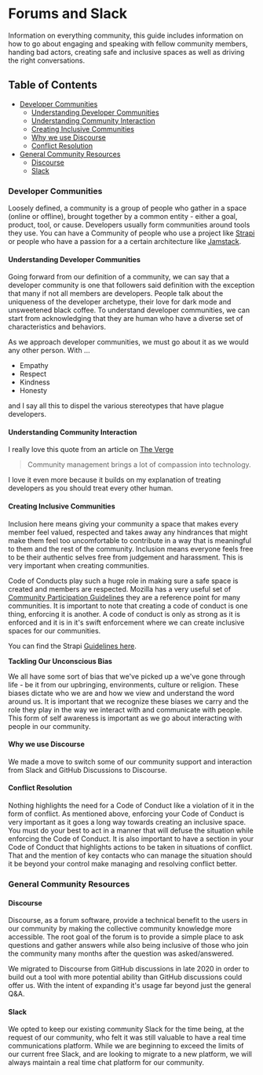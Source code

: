 # Forums and Slack

Information on everything community, this guide includes information on how to go about engaging and speaking with fellow community members, handing bad actors, creating safe and inclusive spaces as well as driving the right conversations.

## Table of Contents

- [Developer Communities](#developer-communities)
  - [Understanding Developer Communities](#understanding-developer-communities)
  - [Understanding Community Interaction](#understanding-community-interaction)
  - [Creating Inclusive Communities](#creating-inclusive-communities)
  - [Why we use Discourse](#why-we-use-discourse)
  - [Conflict Resolution](#conflict-resolution)
- [General Community Resources](#general-community-resources)
  - [Discourse](#discourse)
  - [Slack](#slack)

### Developer Communities

Loosely defined, a community is a group of people who gather in a space (online or offline), brought together by a common entity - either a goal, product, tool, or cause. Developers usually form communities around tools they use. You can have a Community of people who use a project like [Strapi](https://strapi.io) or people who have a passion for a a certain architecture like [Jamstack](https://jamstack.org).

#### Understanding Developer Communities

Going forward from our definition of a community, we can say that a developer community is one that followers said definition with the exception that many if not all members are developers. People talk about the uniqueness of the developer archetype, their love for dark mode and unsweetened black coffee. To understand developer communities, we can start from acknowledging that they are human who have a diverse set of characteristics and behaviors.

As we approach developer communities, we must go about it as we would any other person. With ...

- Empathy
- Respect
- Kindness
- Honesty

and I say all this to dispel the various stereotypes that have plague developers.

#### Understanding Community Interaction

I really love this quote from an article on [The Verge](https://www.theverge.com/2020/4/1/21202748/community-managers-video-game-development-reddit-discord-twitter)

> Community management brings a lot of compassion into technology.

I love it even more because it builds on my explanation of treating developers as you should treat every other human.

#### Creating Inclusive Communities

Inclusion here means giving your community a space that makes every member feel valued, respected and takes away any hindrances that might make them feel too uncomfortable to contribute in a way that is meaningful to them and the rest of the community. Inclusion means everyone feels free to be their authentic selves free from judgement and harassment. This is very important when creating communities.

Code of Conducts play such a huge role in making sure a safe space is created and members are respected.
Mozilla has a very useful set of [Community Participation Guidelines](https://www.mozilla.org/en-US/about/governance/policies/participation/) they are a reference point for many communities. It is important to note that creating a code of conduct is one thing, enforcing it is another. A code of conduct is only as strong as it is enforced and it is in it's swift enforcement where we can create inclusive spaces for our communities.

You can find the Strapi [Guidelines here](https://forum.strapi.io/faq#guidelines).

**Tackling Our Unconscious Bias**

We all have some sort of bias that we've picked up a we've gone through life - be it from our upbringing, environments, culture or religion. These biases dictate who we are and how we view and understand the word around us. It is important that we recognize these biases we carry and the role they play in the way we interact with and communicate with people. This form of self awareness is important as we go about interacting with people in our community.

#### Why we use Discourse

We made a move to switch some of our community support and interaction from Slack and GitHub Discussions to Discourse.

#### Conflict Resolution

Nothing highlights the need for a Code of Conduct like a violation of it in the form of conflict. As mentioned above, enforcing your Code of Conduct is very important as it goes a long way towards creating an inclusive space. You must do your best to act in a manner that will defuse the situation while enforcing the Code of Conduct. It is also important to have a section in your Code of Conduct that highlights actions to be taken in situations of conflict. That and the mention of key contacts who can manage the situation should it be beyond your control make managing and resolving conflict better.

### General Community Resources

#### Discourse

Discourse, as a forum software, provide a technical benefit to the users in our community by making the collective community knowledge more accessible. The root goal of the forum is to provide a simple place to ask questions and gather answers while also being inclusive of those who join the community many months after the question was asked/answered.

We migrated to Discourse from GitHub discussions in late 2020 in order to build out a tool with more potential ability than GitHub discussions could offer us. With the intent of expanding it's usage far beyond just the general Q&A.

#### Slack

We opted to keep our existing community Slack for the time being, at the request of our community, who felt it was still valuable to have a real time communications platform. While we are beginning to exceed the limits of our current free Slack, and are looking to migrate to a new platform, we will always maintain a real time chat platform for our community.
